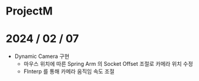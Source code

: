 # ProjectM
 
# 2024 / 02 / 07
- Dynamic Camera 구현
    - 마우스 위치에 따른 Spring Arm 의 Socket Offset 조절로 카메라 위치 수정
    - FInterp 를 통해 카메라 움직임 속도 조절
